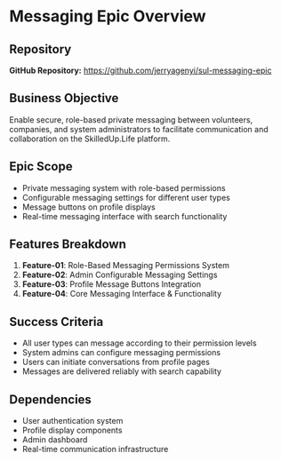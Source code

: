 # Messaging Epic Overview

## Repository
**GitHub Repository:** https://github.com/jerryagenyi/sul-messaging-epic

## Business Objective
Enable secure, role-based private messaging between volunteers, companies, and system administrators to facilitate communication and collaboration on the SkilledUp.Life platform.

## Epic Scope
- Private messaging system with role-based permissions
- Configurable messaging settings for different user types
- Message buttons on profile displays
- Real-time messaging interface with search functionality

## Features Breakdown
1. **Feature-01**: Role-Based Messaging Permissions System
2. **Feature-02**: Admin Configurable Messaging Settings
3. **Feature-03**: Profile Message Buttons Integration
4. **Feature-04**: Core Messaging Interface & Functionality

## Success Criteria
- All user types can message according to their permission levels
- System admins can configure messaging permissions
- Users can initiate conversations from profile pages
- Messages are delivered reliably with search capability

## Dependencies
- User authentication system
- Profile display components
- Admin dashboard
- Real-time communication infrastructure
